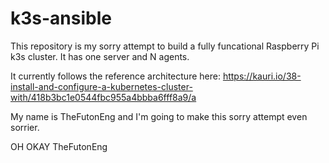 # k3s-ansible

This repository is my sorry attempt to build a fully funcational Raspberry Pi k3s cluster. It has one server and N agents. 

It currently follows the reference architecture here:
https://kauri.io/38-install-and-configure-a-kubernetes-cluster-with/418b3bc1e0544fbc955a4bbba6fff8a9/a

My name is TheFutonEng and I'm going to make this sorry attempt even sorrier. 

OH OKAY TheFutonEng
